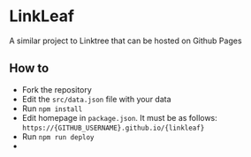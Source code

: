 # LinkLeaf

A similar project to Linktree that can be hosted on Github Pages

## How to

- Fork the repository
- Edit the `src/data.json` file with your data
- Run `npm install`
- Edit homepage in `package.json`. It must be as follows: `https://{GITHUB_USERNAME}.github.io/{linkleaf}`
- Run `npm run deploy`
-
